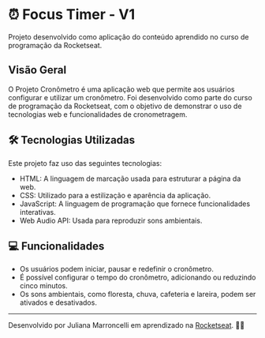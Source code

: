 #  ⏰ Focus Timer - V1

Projeto desenvolvido como aplicação do conteúdo aprendido no curso de programação da Rocketseat.

## Visão Geral

O Projeto Cronômetro é uma aplicação web que permite aos usuários configurar e utilizar um cronômetro. Foi desenvolvido como parte do curso de programação da Rocketseat, com o objetivo de demonstrar o uso de tecnologias web e funcionalidades de cronometragem.

## 🛠️ Tecnologias Utilizadas

Este projeto faz uso das seguintes tecnologias:

- HTML: A linguagem de marcação usada para estruturar a página da web.
- CSS: Utilizado para a estilização e aparência da aplicação.
- JavaScript: A linguagem de programação que fornece funcionalidades interativas.
- Web Audio API: Usada para reproduzir sons ambientais.

## 💻 Funcionalidades

- Os usuários podem iniciar, pausar e redefinir o cronômetro.
- É possível configurar o tempo do cronômetro, adicionando ou reduzindo cinco minutos.
- Os sons ambientais, como floresta, chuva, cafeteria e lareira, podem ser ativados e desativados.

---

Desenvolvido por Juliana Marroncelli em aprendizado na [Rocketseat](https://rocketseat.com.br/). 💜🚀

